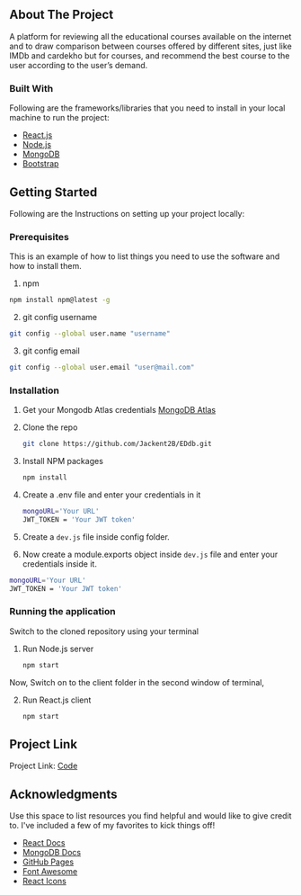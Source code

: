 <!-- ABOUT THE PROJECT -->
## About The Project

A platform for reviewing all the educational courses available on the internet and to draw comparison between courses offered by different sites, just like IMDb and cardekho but for courses, and recommend the best course to the user according to the user’s demand.

### Built With

Following are the frameworks/libraries that you need to install in your local machine to run the project: 

* [React.js](https://reactjs.org/)
* [Node.js](https://nodejs.org/en/)
* [MongoDB](https://www.mongodb.com/)
* [Bootstrap](https://getbootstrap.com)

<!-- GETTING STARTED -->
## Getting Started

Following are the Instructions on setting up your project locally:

### Prerequisites

This is an example of how to list things you need to use the software and how to install them.
1. npm
  ```sh
  npm install npm@latest -g
  ```
2.  git config username
  ```sh
  git config --global user.name "username"
  ```
3.  git config email
  ```sh
  git config --global user.email "user@mail.com"
  ```

### Installation

1. Get your Mongodb Atlas credentials [MongoDB Atlas](https://www.mongodb.com/cloud/atlas/lp/try2?utm_source=google&utm_campaign=gs_apac_india_search_core_brand_atlas_desktop&utm_term=mongodbatlas&utm_medium=cpc_paid_search&utm_ad=e&utm_ad_campaign_id=12212624347&adgroup=115749713263&gclid=Cj0KCQiAzfuNBhCGARIsAD1nu-9lU_JU7_daHFi7wtHLEazj8JBYdBEdl2iFcyKHKKUTMnrGqKQ6--EaArPHEALw_wcB)
2. Clone the repo
   ```sh
   git clone https://github.com/Jackent2B/EDdb.git
   ```
3. Install NPM packages
   ```sh
   npm install
   ```

4. Create a .env file and enter your credentials in it
   ```sh
   mongoURL='Your URL'
   JWT_TOKEN = 'Your JWT token'
   ```
5. Create a `dev.js` file inside config folder.

6.  Now create a module.exports object inside `dev.js` file and enter your credentials inside it.
   ```sh
   mongoURL='Your URL'
   JWT_TOKEN = 'Your JWT token'
   ```
   
### Running the application
Switch to the cloned repository using your terminal

1. Run Node.js server 
   ```sh
   npm start
   ```
Now, Switch on to the client folder in the second window of terminal,<br/>

2. Run React.js client 
   ```js
   npm start
   ```
   
<!-- Project Link -->
## Project Link

Project Link: [Code](https://github.com/Jackent2B/EDdb)

<!-- ACKNOWLEDGMENTS -->
## Acknowledgments

Use this space to list resources you find helpful and would like to give credit to. I've included a few of my favorites to kick things off!

* [React Docs](https://reactjs.org/docs/getting-started.html)
* [MongoDB Docs](https://docs.mongodb.com/)
* [GitHub Pages](https://pages.github.com)
* [Font Awesome](https://fontawesome.com)
* [React Icons](https://react-icons.github.io/react-icons/search)

